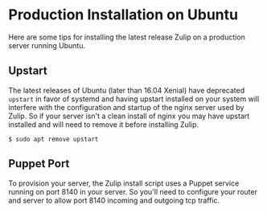 # Production Installation on Ubuntu

Here are some tips for installing the latest release Zulip on a production server running Ubuntu.

## Upstart

The latest releases of Ubuntu (later than 16.04 Xenial) have deprecated `upstart` in favor of systemd and having upstart installed on your system will interfere with the configuration and startup of the nginx server used by Zulip. So if your server isn't a clean install of nginx you may have upstart installed and will need to remove it before installing Zulip.

```shell
$ sudo apt remove upstart
```

## Puppet Port

To provision your server, the Zulip install script uses a Puppet service running on port 8140 in your server. So you'll need to configure your router and server to allow port 8140 incoming and outgoing tcp traffic.
